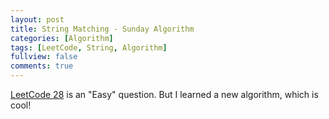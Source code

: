 ```yaml
---
layout: post
title: String Matching - Sunday Algorithm
categories: [Algorithm]
tags: [LeetCode, String, Algorithm]
fullview: false
comments: true
---
```


[LeetCode 28](https://leetcode.com/problems/implement-strstr/description/) is an "Easy" question. But I learned a new algorithm, which is cool!

